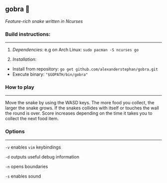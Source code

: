 ## gobra 🐍 

*Feature-rich snake written in Ncurses*

### Build instructions: 

---

1. *Dependencies*: e.g on Arch Linux: ``sudo pacman -S ncurses go``

2. *Installation*:

+ Install from repository: ``go get github.com/alexanderstephan/gobra.git``
+ Execute binary: ``"$GOPATH/bin/gobra"``

### How to play

---

Move the snake by using the WASD keys. The more food you collect, the larger the snake grows. If the snakes collides with itself or touches the wall the round is over. Score increases depending on the time it takes you to collect the next food item. 

### Options

---

``-v`` enables `vim` keybindings

``-d`` outputs useful debug information

``-n`` opens boundaries

``-s`` enables sound
